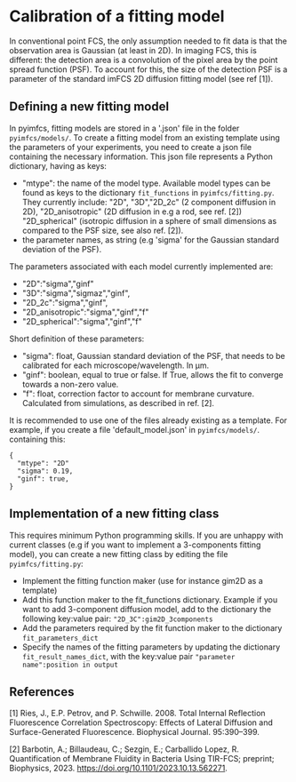 # Calibration of a fitting model

In conventional point FCS, the only assumption needed to fit data is that the observation area is Gaussian (at least in 2D). In imaging FCS, this is different: the detection area is a convolution of the pixel area by the point spread function (PSF). To account for this, the size of the detection PSF is a parameter of the standard imFCS 2D diffusion fitting model (see ref [1]).

## Defining a new fitting model
In pyimfcs, fitting models are stored in a '.json' file in the folder `pyimfcs/models/`. To create a fitting model from an existing template using the parameters of your experiments, you need to create a json file containing the necessary information. This json file represents a Python dictionary, having as keys:
- "mtype": the name of the model type. Available model types can be found as keys to the dictionary `fit_functions` in `pyimfcs/fitting.py`. They currently include: "2D", "3D","2D_2c" (2 component diffusion in 2D), "2D_anisotropic" (2D diffusion in e.g a rod, see ref. [2]) "2D_spherical" (isotropic diffusion in a sphere of small dimensions as compared to the PSF size, see also ref. [2]).
- the parameter names, as string (e.g 'sigma' for the Gaussian standard deviation of the PSF).

The parameters associated with each model currently implemented are:
- "2D":"sigma","ginf"
- "3D":"sigma","sigmaz","ginf",
- "2D_2c":"sigma","ginf",
- "2D_anisotropic":"sigma","ginf","f"
- "2D_spherical":"sigma","ginf","f"

Short definition of these parameters:
- "sigma": float, Gaussian standard deviation of the PSF, that needs to be calibrated for each microscope/wavelength. In µm.
- "ginf": boolean, equal to true or false. If True, allows the fit to converge towards a non-zero value.
- "f": float, correction factor to account for membrane curvature. Calculated from simulations, as described in ref. [2].

It is recommended to use one of the files already existing as a template. For example, if you create a file 'default_model.json' in `pyimfcs/models/`. containing this:

	{
	  "mtype": "2D"
	  "sigma": 0.19,
	  "ginf": true,
	}

## Implementation of a new fitting class

This requires minimum Python programming skills. If you are unhappy with current classes (e.g if you want to implement a 3-components fitting model), you can create a new fitting class by editing the file `pyimfcs/fitting.py`:
- Implement the fitting function maker (use for instance gim2D as a template)
- Add this function maker to the fit_functions dictionary. Example if you want to add 3-component diffusion model, add to the dictionary the following key:value pair: `"2D_3C":gim2D_3components`
- Add the parameters required by the fit function maker to the dictionary `fit_parameters_dict`
- Specify the names of the fitting parameters by updating the dictionary `fit_result_names_dict`, with the key:value pair `"parameter name":position in output`


## References
[1]  Ries, J., E.P. Petrov, and P. Schwille. 2008. Total Internal Reflection Fluorescence Correlation Spectroscopy: Effects of Lateral Diffusion and Surface-Generated Fluorescence. Biophysical Journal. 95:390–399.

[2] Barbotin, A.; Billaudeau, C.; Sezgin, E.; Carballido Lopez, R. Quantification of Membrane Fluidity in Bacteria Using TIR-FCS; preprint; Biophysics, 2023. https://doi.org/10.1101/2023.10.13.562271.

